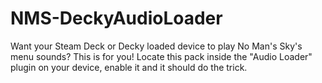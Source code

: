 # NMS-DeckyAudioLoader
Want your Steam Deck or Decky loaded device to play No Man's Sky's menu sounds? This is for you! Locate this pack inside the "Audio Loader" plugin on your device, enable it and it should do the trick.
